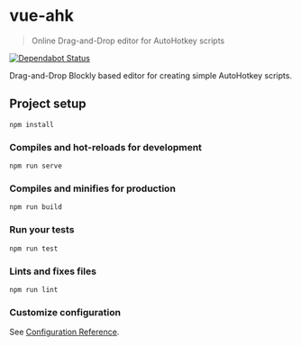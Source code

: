 # vue-ahk
> Online Drag-and-Drop editor for AutoHotkey scripts

[![Dependabot Status](https://api.dependabot.com/badges/status?host=github&repo=zvecr/vue-ahk)](https://dependabot.com)

Drag-and-Drop Blockly based editor for creating simple AutoHotkey scripts.

## Project setup
```
npm install
```

### Compiles and hot-reloads for development
```
npm run serve
```

### Compiles and minifies for production
```
npm run build
```

### Run your tests
```
npm run test
```

### Lints and fixes files
```
npm run lint
```

### Customize configuration
See [Configuration Reference](https://cli.vuejs.org/config/).
